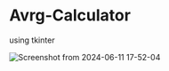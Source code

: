 # Avrg-Calculator
using tkinter



![Screenshot from 2024-06-11 17-52-04](https://github.com/hermione06/Avrg-Calculator/assets/143590519/a29afd10-c6e9-4617-a2cf-1c7d9cfea4a3)
